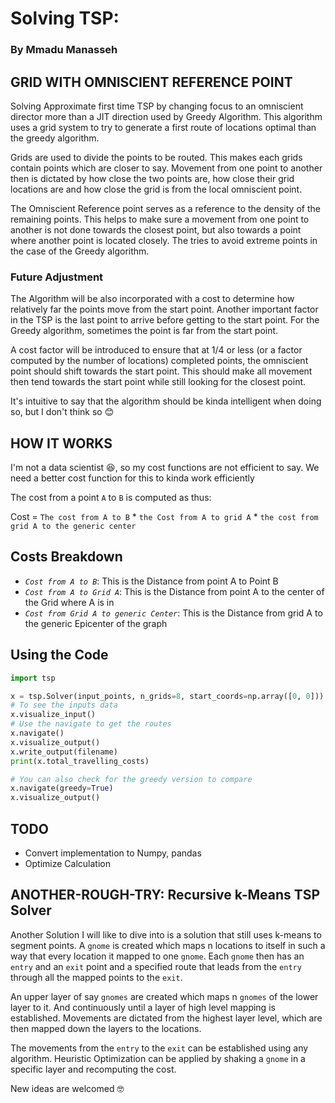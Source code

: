# Solving TSP:
### By Mmadu Manasseh

## GRID WITH OMNISCIENT REFERENCE POINT 

Solving Approximate first time TSP by changing focus to an omniscient director more than a JIT direction used by Greedy Algorithm. This algorithm uses a grid system to try to generate a first route of locations optimal than the greedy algorithm. 

Grids are used to divide the points to be routed. This makes each grids contain points which are closer to say.
Movement from one point to another then is dictated by how close the two points are, how close their grid locations are and how close the grid is from the local omniscient point.

The Omniscient Reference point serves as a reference to the density of the remaining points. This helps to make sure a movement from one point to another is not done towards the closest point, but also towards a point where another point is located closely. The tries to avoid extreme points in the case of the Greedy algorithm. 

### Future Adjustment
The Algorithm will be also incorporated with a cost to determine how relatively far the points move from the start point. Another important factor in the TSP is the last point to arrive before getting to the start point. For the Greedy algorithm, sometimes the point is far from the start point. 

A cost factor will be introduced to ensure that at 1/4 or less (or a factor computed by the number of locations) completed points, the omniscient point should shift towards the start point. This should make all movement then tend towards the start point while still looking for the closest point.

It's intuitive to say that the algorithm should be kinda intelligent when doing so, but I don't think so 😊

## HOW IT WORKS
I'm not a data scientist 😆, so my cost functions are not efficient to say. We need a better cost function for this to kinda work efficiently

The cost from a point `A` to `B` is computed as thus: 

Cost = `The cost from A to B` * `the Cost from A to grid A` * `the cost from grid A to the generic center`

## Costs Breakdown
- *`Cost from A to B`*: This is the Distance from point A to Point B
- *`Cost from A to Grid A`*: This is the Distance from point A to the center of the Grid where A is in
- *`Cost from Grid A to generic Center`*: This is the Distance from grid A to the generic Epicenter of the graph

## Using the Code

```python
import tsp

x = tsp.Solver(input_points, n_grids=8, start_coords=np.array([0, 0]))
# To see the inputs data
x.visualize_input()
# Use the navigate to get the routes
x.navigate()
x.visualize_output()
x.write_output(filename)
print(x.total_travelling_costs)

# You can also check for the greedy version to compare
x.navigate(greedy=True)
x.visualize_output()

```
## TODO

- Convert implementation to Numpy, pandas
- Optimize Calculation

## ANOTHER-ROUGH-TRY: Recursive k-Means TSP Solver
Another Solution I will like to dive into is a solution that still uses k-means to segment points. A `gnome` is created which maps n locations to itself in such a way that every location it mapped to one `gnome`. Each `gnome` then has an `entry` and an `exit` point and a specified route that leads from the `entry` through all the mapped points to the `exit`. 

An upper layer of say `gnomes` are created which maps n `gnomes` of the lower layer to it. And continuously until a layer of high level mapping is established. Movements are dictated from the highest layer level, which are then mapped down the layers to the locations. 

The movements from the `entry` to the `exit` can be established using any algorithm. 
Heuristic Optimization can be applied by shaking a `gnome` in a specific layer and recomputing the cost. 

New ideas are welcomed 🤓